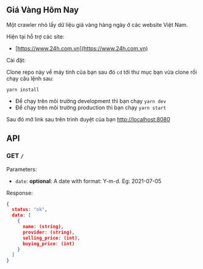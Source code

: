## Giá Vàng Hôm Nay

Một crawler nhỏ lấy dữ liệu giá vàng hàng ngày ở các website Việt Nam.

Hiện tại hỗ trợ các site:
- [https://www.24h.com.vn](https://www.24h.com.vn)

Cài đặt:

Clone repo này về máy tính của bạn sau đó `cd` tới thư mục bạn vừa clone rồi chạy câu lệnh sau:

`yarn install`

- Để chạy trên môi trường development thì bạn chạy `yarn dev`
- Để chạy trên môi trường production thì bạn chạy `yarn start`

Sau đó mở link sau trên trình duyệt của bạn [http://localhost:8080](http://localhost:8080)

## API

### GET `/`

Parameters:
* `date`: __optional__: A date with format: Y-m-d. Eg: 2021-07-05

Response:
```json
{
  status: "ok",
  data: [
    {
      name: (string),
      provider: (string),
      selling_price: (int),
      buying_price: (int)
    }
  ]
}
```
